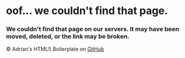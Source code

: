 # oof... we couldn't find that page.

### We couldn't find that page on our servers. It may have been moved, deleted, or the link may be broken.

© Adrian's HTML5 Boilerplate on [GitHub](https://github.com/aidswidjaja/html5-boilerplate)
